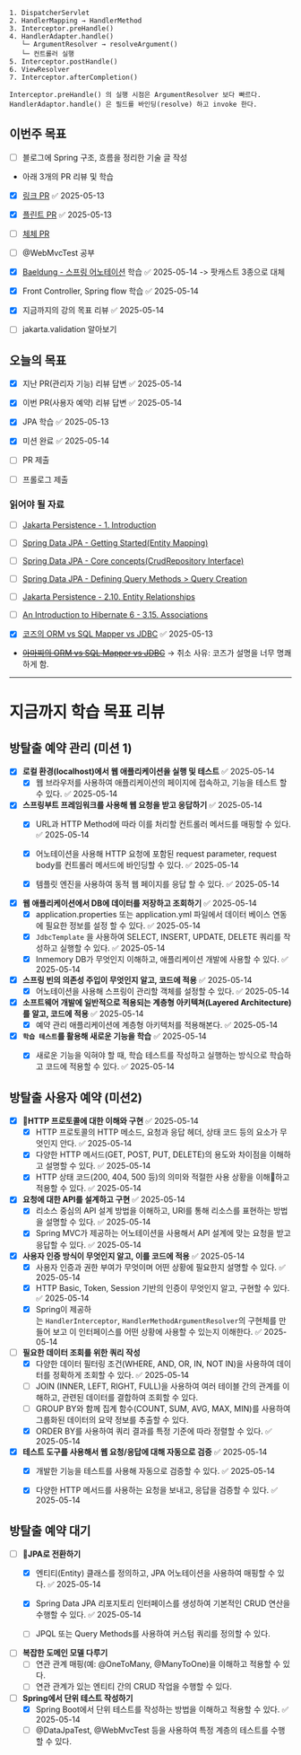 ```
1. DispatcherServlet
2. HandlerMapping → HandlerMethod
3. Interceptor.preHandle()
4. HandlerAdapter.handle()
   └─ ArgumentResolver → resolveArgument()
   └─ 컨트롤러 실행
5. Interceptor.postHandle()
6. ViewResolver
7. Interceptor.afterCompletion()

Interceptor.preHandle() 의 실행 시점은 ArgumentResolver 보다 빠르다.
HandlerAdaptor.handle() 은 필드를 바인딩(resolve) 하고 invoke 한다.
```


## 이번주 목표
- [ ] 블로그에 Spring 구조, 흐름을 정리한 기술 글 작성

- 아래 3개의 PR 리뷰 및 학습
- [x] [링크 PR](https://github.com/woowacourse/spring-roomescape-member/pull/254) ✅ 2025-05-13
- [x] [플린트 PR](https://github.com/woowacourse/spring-roomescape-member/pull/255) ✅ 2025-05-13
- [ ] [체체 PR](https://github.com/woowacourse/spring-roomescape-member/pull/271)
- [ ] @WebMvcTest 공부
- [x] [Baeldung - 스프링 어노테이션](https://www.baeldung.com/spring-core-annotations) 학습 ✅ 2025-05-14 -> 팟캐스트 3종으로 대체
- [x] Front Controller, Spring flow 학습 ✅ 2025-05-14
- [x] 지금까지의 강의 목표 리뷰 ✅ 2025-05-14
- [ ] jakarta.validation 알아보기


## 오늘의 목표
- [x] 지난 PR(관리자 기능) 리뷰 답변 ✅ 2025-05-14
- [x] 이번 PR(사용자 예약) 리뷰 답변 ✅ 2025-05-14
- [x] JPA 학습 ✅ 2025-05-13
- [x] 미션 완료 ✅ 2025-05-14
- [ ] PR 제출
- [ ] 프롤로그 제출


### 읽어야 될 자료
- [ ]  [Jakarta Persistence - 1. Introduction](https://jakarta.ee/specifications/persistence/3.2/jakarta-persistence-spec-3.2-m1#introduction)
- [ ] [Spring Data JPA - Getting Started(Entity Mapping)](https://docs.spring.io/spring-data/jpa/reference/jpa/getting-started.html)
- [ ] [Spring Data JPA - Core concepts(CrudRepository Interface)](https://docs.spring.io/spring-data/jpa/reference/repositories/core-concepts.html)
- [ ] [Spring Data JPA - Defining Query Methods > Query Creation](https://docs.spring.io/spring-data/jpa/reference/repositories/query-methods-details.html#repositories.query-methods.query-creation)
- [ ] [Jakarta Persistence - 2.10. Entity Relationships](https://jakarta.ee/specifications/persistence/3.2/jakarta-persistence-spec-3.2-m1#a516)
- [ ] [An Introduction to Hibernate 6 - 3.15. Associations](https://docs.jboss.org/hibernate/orm/6.4/introduction/html_single/Hibernate_Introduction.html#associations)

- [x] [코즈의 ORM vs SQL Mapper vs JDBC](https://youtu.be/mezbxKGu68Y) ✅ 2025-05-13
- ~~[아마찌의 ORM vs SQL Mapper vs JDBC](https://youtu.be/VTqqZSuSdOk)~~ -> 취소 사유: 코즈가 설명을 너무 명쾌하게 함.






---

# 지금까지 학습 목표 리뷰
## 방탈출 예약 관리 (미션 1)

- [x] **로컬 환경(localhost)에서 웹 애플리케이션을 실행 및 테스트** ✅ 2025-05-14
    - [x] 웹 브라우저를 사용하여 애플리케이션의 페이지에 접속하고, 기능을 테스트 할 수 있다. ✅ 2025-05-14
        
- [x] **스프링부트 프레임워크를 사용해 웹 요청을 받고 응답하기** ✅ 2025-05-14
    - [x] URL과 HTTP Method에 따라 이를 처리할 컨트롤러 메서드를 매핑할 수 있다. ✅ 2025-05-14
    - [x] 어노테이션을 사용해 HTTP 요청에 포함된 request parameter, request body를 컨트롤러 메서드에 바인딩할 수 있다. ✅ 2025-05-14
    - [x] 템플릿 엔진을 사용하여 동적 웹 페이지를 응답 할 수 있다. ✅ 2025-05-14

  

- [x] **웹 애플리케이션에서 DB에 데이터를 저장하고 조회하기** ✅ 2025-05-14
    - [x] application.properties 또는 application.yml 파일에서 데이터 베이스 연동에 필요한 정보를 설정 할 수 있다. ✅ 2025-05-14
    - [x] `JdbcTemplate` 을 사용하여 SELECT, INSERT, UPDATE, DELETE 쿼리를 작성하고 실행할 수 있다. ✅ 2025-05-14
    - [x] Inmemory DB가 무엇인지 이해하고, 애플리케이션 개발에 사용할 수 있다. ✅ 2025-05-14

- [x] **스프링 빈의 의존성 주입이 무엇인지 알고, 코드에 적용** ✅ 2025-05-14
    - [x] 어노테이션을 사용해 스프링이 관리할 객체를 설정할 수 있다. ✅ 2025-05-14
        
- [x] **소프트웨어 개발에 일반적으로 적용되는 계층형 아키텍쳐(Layered Architecture)를 알고, 코드에 적용** ✅ 2025-05-14
    - [x] 예약 관리 애플리케이션에 계층형 아키텍처를 적용해본다. ✅ 2025-05-14

- [x] **`학습 테스트`를 활용해 새로운 기능을 학습** ✅ 2025-05-14
    - [x] 새로운 기능을 익혀야 할 때, 학습 테스트를 작성하고 실행하는 방식으로 학습하고 코드에 적용할 수 있다. ✅ 2025-05-14



## 방탈출 사용자 예약 (미션2)

- [x] **HTTP 프로토콜에 대한 이해와 구현** ✅ 2025-05-14
    - [x] HTTP 프로토콜의 HTTP 메소드, 요청과 응답 헤더, 상태 코드 등의 요소가 무엇인지 안다. ✅ 2025-05-14
    - [x] 다양한 HTTP 메서드(GET, POST, PUT, DELETE)의 용도와 차이점을 이해하고 설명할 수 있다. ✅ 2025-05-14
    - [x] HTTP 상태 코드(200, 404, 500 등)의 의미와 적절한 사용 상황을 이해하고 적용할 수 있다. ✅ 2025-05-14
        
- [x] **요청에 대한 API를 설계하고 구현** ✅ 2025-05-14
    - [x] 리소스 중심의 API 설계 방법을 이해하고, URI를 통해 리소스를 표현하는 방법을 설명할 수 있다. ✅ 2025-05-14
    - [x] Spring MVC가 제공하는 어노테이션을 사용해서 API 설계에 맞는 요청을 받고 응답할 수 있다. ✅ 2025-05-14
        
- [x] **사용자 인증 방식이 무엇인지 알고, 이를 코드에 적용** ✅ 2025-05-14
    - [x] 사용자 인증과 권한 부여가 무엇이며 어떤 상황에 필요한지 설명할 수 있다. ✅ 2025-05-14
    - [x] HTTP Basic, Token, Session 기반의 인증이 무엇인지 알고, 구현할 수 있다. ✅ 2025-05-14
    - [x] Spring이 제공하는 `HandlerInterceptor`, `HandlerMethodArgumentResolver`의 구현체를 만들어 보고 이 인터페이스를 어떤 상황에 사용할 수 있는지 이해한다. ✅ 2025-05-14
        
- [ ] **필요한 데이터 조회를 위한 쿼리 작성**
    - [x] 다양한 데이터 필터링 조건(WHERE, AND, OR, IN, NOT IN)을 사용하여 데이터를 정확하게 조회할 수 있다. ✅ 2025-05-14
    - [ ] JOIN (INNER, LEFT, RIGHT, FULL)을 사용하여 여러 테이블 간의 관계를 이해하고, 관련된 데이터를 결합하여 조회할 수 있다.
    - [ ] GROUP BY와 함께 집계 함수(COUNT, SUM, AVG, MAX, MIN)를 사용하여 그룹화된 데이터의 요약 정보를 추출할 수 있다.
    - [x] ORDER BY를 사용하여 쿼리 결과를 특정 기준에 따라 정렬할 수 있다. ✅ 2025-05-14
        
- [x] **테스트 도구를 사용해서 웹 요청/응답에 대해 자동으로 검증** ✅ 2025-05-14
    - [x] 개발한 기능을 테스트를 사용해 자동으로 검증할 수 있다. ✅ 2025-05-14
    - [x] 다양한 HTTP 메서드를 사용하는 요청을 보내고, 응답을 검증할 수 있다. ✅ 2025-05-14



## 방탈출 예약 대기
- [ ] **JPA로 전환하기**
    - [x] 엔티티(Entity) 클래스를 정의하고, JPA 어노테이션을 사용하여 매핑할 수 있다. ✅ 2025-05-14
    - [x] Spring Data JPA 리포지토리 인터페이스를 생성하여 기본적인 CRUD 연산을 수행할 수 있다. ✅ 2025-05-14
    - [ ] JPQL 또는 Query Methods를 사용하여 커스텀 쿼리를 정의할 수 있다.  
          
        
- [ ] **복잡한 도메인 모델 다루기**
    - [ ] 연관 관계 매핑(예: @OneToMany, @ManyToOne)을 이해하고 적용할 수 있다.
    - [ ] 연관 관계가 있는 엔티티 간의 CRUD 작업을 수행할 수 있다.  
          
- [ ] **Spring에서 단위 테스트 작성하기**
    - [x] Spring Boot에서 단위 테스트를 작성하는 방법을 이해하고 적용할 수 있다. ✅ 2025-05-14
    - [ ] @DataJpaTest, @WebMvcTest 등을 사용하여 특정 계층의 테스트를 수행할 수 있다.